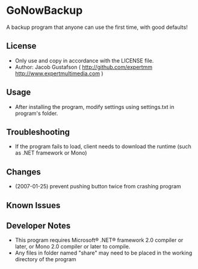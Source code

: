 # GoNowBackup
A backup program that anyone can use the first time, with good defaults!

## License
* Only use and copy in accordance with the LICENSE file.
* Author: Jacob Gustafson ( http://github.com/expertmm http://www.expertmultimedia.com )

## Usage
* After installing the program, modify settings using settings.txt in program's folder.

## Troubleshooting
* If the program fails to load, client needs to download the runtime (such as .NET framework or Mono)

## Changes
* (2007-01-25) prevent pushing button twice from crashing program

## Known Issues


## Developer Notes
* This program requires Microsoft® .NET® framework 2.0 compiler or later, or Mono 2.0 compiler or later to compile.
* Any files in folder named "share" may need to be placed in the working directory of the program

